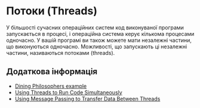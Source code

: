 # Потоки (Threads)

У більшості сучасних операційних систем код виконуваної програми запускається в процесі, і операційна система керує кількома процесами одночасно.
У вашій програмі ви також можете мати незалежні частини, що виконуються одночасно. Можливості, що запускають ці незалежні частини, називаються потоками (threads).

## Додаткова інформація

- [Dining Philosophers example](https://doc.rust-lang.org/1.4.0/book/dining-philosophers.html)
- [Using Threads to Run Code Simultaneously](https://doc.rust-lang.org/book/ch16-01-threads.html)
- [Using Message Passing to Transfer Data Between Threads](https://doc.rust-lang.org/book/ch16-02-message-passing.html)
